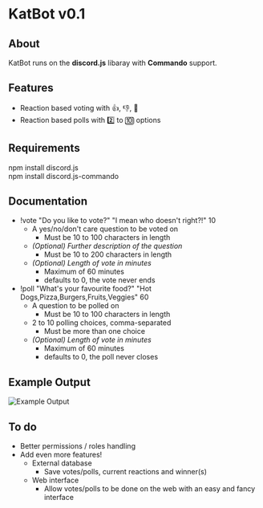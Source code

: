 # KatBot v0.1

## About
KatBot runs on the **discord.js** libaray with **Commando** support.

## Features
- Reaction based voting with :thumbsup:, :thumbsdown:, :shrug:
- Reaction based polls with :two: to :keycap_ten: options

## Requirements
npm install discord.js  
npm install discord.js-commando

## Documentation
- !vote "Do you like to vote?" "I mean who doesn't right?!" 10
  - A yes/no/don't care question to be voted on 
    - Must be 10 to 100 characters in length
  - *(Optional) Further description of the question*
    - Must be 10 to 200 characters in length
  - *(Optional) Length of vote in minutes*
    - Maximum of 60 minutes
    - defaults to 0, the vote never ends
- !poll "What's your favourite food?" "Hot Dogs,Pizza,Burgers,Fruits,Veggies"  60
  - A question to be polled on
    - Must be 10 to 100 characters in length
  - 2 to 10 polling choices, comma-separated
    - Must be more than one choice
  - *(Optional) Length of vote in minutes*
    - Maximum of 60 minutes
    - defaults to 0, the poll never closes

## Example Output
![Example Output](https://i.imgur.com/uxXg9mS.png)

## To do
- Better permissions / roles handling
- Add even more features!
  - External database
    - Save votes/polls, current reactions and winner(s)
  - Web interface
    - Allow votes/polls to be done on the web with an easy and fancy interface
